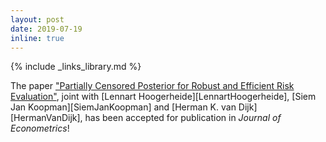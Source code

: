 ```yaml
---
layout: post
date: 2019-07-19
inline: true
---
```

{% include _links_library.md %}

The paper ["Partially Censored Posterior for Robust and Efficient Risk Evaluation"](/projects/4_project), joint with [Lennart Hoogerheide][LennartHoogerheide], [Siem Jan Koopman][SiemJanKoopman] and [Herman K. van Dijk][HermanVanDijk], has been accepted for publication in _Journal of Econometrics_!